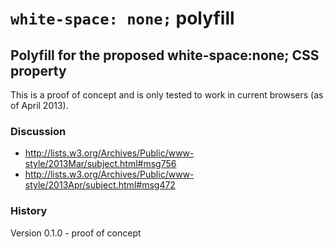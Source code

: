 ``white-space: none;`` polyfill
===========

## Polyfill for the proposed white-space:none; CSS property

This is a proof of concept and is only tested to work in current browsers (as of April 2013).

### Discussion
+ http://lists.w3.org/Archives/Public/www-style/2013Mar/subject.html#msg756
+ http://lists.w3.org/Archives/Public/www-style/2013Apr/subject.html#msg472

### History
Version 0.1.0 - proof of concept
